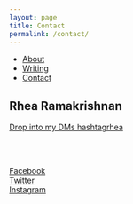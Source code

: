 ```yaml
---
layout: page
title: Contact
permalink: /contact/
---
```

<html>

<ul>
  <li><a class="active" href="http://rhearamakrishnan.com">About</a></li>
  <li><a href="http://rhearamakrishnan.com/writing">Writing</a></li>
  <li><a href="http://rhearamakrishnan.com/contact">Contact</a></li>
</ul>

  <body>

<section>
  
<h1>Rhea Ramakrishnan</h1>
<p>

<a class="twitter-timeline" 
href="https://twitter.com/hashtagrhea"
width="300"
height="300">Drop into my DMs hashtagrhea</a> 
<script async src="//platform.twitter.com/widgets.js" charset="utf-8">
</script>

<br><br>

<a href="https://www.facebook.com/reramakrishnan">Facebook</a><br>
<a href="https://twitter.com/hashtagrhea">Twitter</a><br>
<a href="https://www.instagram.com/hashtagrhea/?hl=en">Instagram</a>

</p>
</section>
    <body>
</html>
